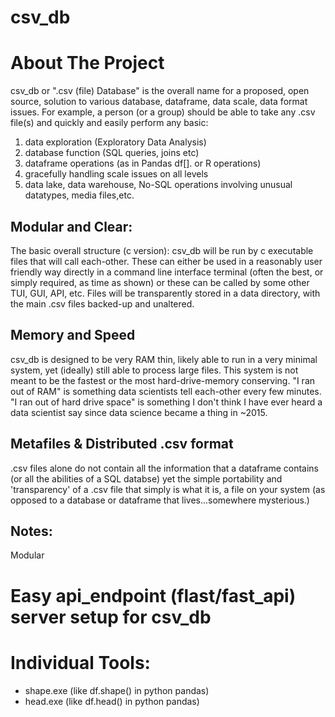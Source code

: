 # csv_db

# About The Project
csv_db or ".csv (file) Database" is the overall name for a proposed, open source, solution to various database, dataframe, data scale, data format issues. For example, a person (or a group) should be able to take any .csv file(s) and quickly and easily perform any basic:
1. data exploration (Exploratory Data Analysis)
2. database function (SQL queries, joins etc)
3. dataframe operations (as in Pandas df[]. or R operations)
4. gracefully handling scale issues on all levels
5. data lake, data warehouse, No-SQL operations involving unusual datatypes, media files,etc. 


## Modular and Clear:

The basic overall structure (c version): 
csv_db will be run by c executable files that will call each-other. These can either be used in a reasonably user friendly way directly in a command line interface terminal (often the best, or simply required, as time as shown) or these can be called by some other TUI, GUI, API, etc.
Files will be transparently stored in a data directory, with the main .csv files backed-up and unaltered.

## Memory and Speed

csv_db is designed to be very RAM thin, likely able to run in a very minimal system, yet (ideally) still able to process large files. This system is not meant to be the fastest or the most hard-drive-memory conserving. "I ran out of RAM" is something data scientists tell each-other every few minutes. "I ran out of hard drive space" is something I don't think I have ever heard a data scientist say since data science became a thing in ~2015. 


## Metafiles & Distributed .csv format

.csv files alone do not contain all the information that a dataframe contains (or all the abilities of a SQL databse) yet the simple portability and 'transparency' of a .csv file that simply is what it is, a file on your system (as opposed to a database or dataframe that lives...somewhere mysterious.) 




## Notes:

Modular 

# Easy api_endpoint (flast/fast_api) server setup for csv_db



# Individual Tools:
- shape.exe (like df.shape() in python pandas)
- head.exe (like df.head() in python pandas)
